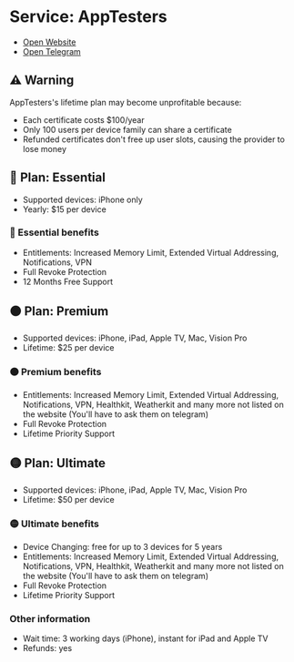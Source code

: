 
# Service: AppTesters
- [Open Website](https://apptesters.org/)
- [Open Telegram](https://t.me/apptesters)

## ⚠️ Warning
AppTesters's lifetime plan may become unprofitable because:
- Each certificate costs $100/year
- Only 100 users per device family can share a certificate
- Refunded certificates don't free up user slots, causing the provider to lose money

## 🔴 Plan: Essential  
- Supported devices: iPhone only
- Yearly: $15 per device  

### 🔴 Essential benefits  
- Entitlements:  Increased Memory Limit, Extended Virtual Addressing, Notifications, VPN 
- Full Revoke Protection
- 12 Months Free Support

## 🟠 Plan: Premium  
- Supported devices: iPhone, iPad, Apple TV, Mac, Vision Pro  
- Lifetime: $25 per device  

### 🟠 Premium benefits  
- Entitlements:  Increased Memory Limit, Extended Virtual Addressing, Notifications, VPN, Healthkit, Weatherkit and many more not listed on the website (You'll have to ask them on telegram) 
- Full Revoke Protection
- Lifetime Priority Support

## 🟡 Plan: Ultimate  
- Supported devices: iPhone, iPad, Apple TV, Mac, Vision Pro  
- Lifetime: $50 per device  

### 🟡 Ultimate benefits  
- Device Changing: free for up to 3 devices for 5 years
- Entitlements:  Increased Memory Limit, Extended Virtual Addressing, Notifications, VPN, Healthkit, Weatherkit and many more not listed on the website (You'll have to ask them on telegram) 
- Full Revoke Protection
- Lifetime Priority Support

### Other information 
- Wait time: 3 working days (iPhone), instant for iPad and Apple TV
- Refunds: yes

